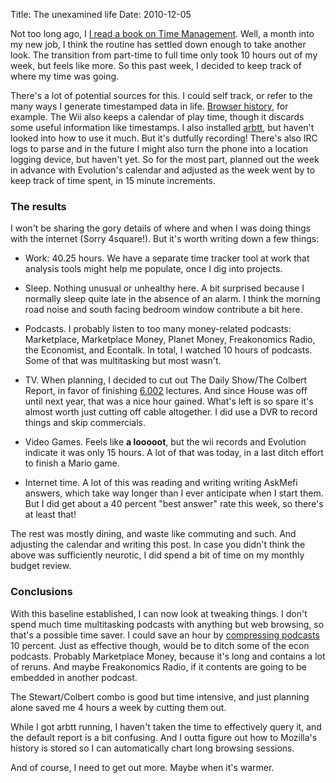 Title: The unexamined life
Date: 2010-12-05

Not too long ago, I [I read a book on Time Management][1]. Well, a month into
my new job, I think the routine has settled down enough to take another look.
The transition from part-time to full time only took 10 hours out of my week,
but feels like more. So this past week, I decided to keep track of where my
time was going.

There's a lot of potential sources for this. I could self track, or refer to
the many ways I generate timestamped data in life. [Browser history][2], for
example. The Wii also keeps a calendar of play time, though it discards some
useful information like timestamps. I also installed [arbtt][3], but haven't
looked into how to use it much. But it's dutfully recording! There's also IRC
logs to parse and in the future I might also turn the phone into a location
logging device, but haven't yet. So for the most part, planned out the week in
advance with Evolution's calendar and adjusted as the week went by to keep
track of time spent, in 15 minute increments.

### The results

I won't be sharing the gory details of where and when I was doing things with
the internet (Sorry 4square!). But it's worth writing down a few things:

  * Work: 40.25 hours. We have a separate time tracker tool at work that
analysis tools might help me populate, once I dig into projects.

  * Sleep. Nothing unusual or unhealthy here. A bit surprised because I
normally sleep quite late in the absence of an alarm. I think the morning road
noise and south facing bedroom window contribute a bit here.

  * Podcasts. I probably listen to too many money-related podcasts:
Marketplace, Marketplace Money, Planet Money, Freakonomics Radio, the
Economist, and Econtalk. In total, I watched 10 hours of podcasts. Some of
that was multitasking but most wasn't.

  * TV. When planning, I decided to cut out The Daily Show/The Colbert Report,
in favor of finishing [6.002][4] lectures. And since House was off until next
year, that was a nice hour gained. What's left is so spare it's almost worth
just cutting off cable altogether. I did use a DVR to record things and skip
commercials.

  * Video Games. Feels like **a looooot**, but the wii records and Evolution
indicate it was only 15 hours. A lot of that was today, in a last ditch effort
to finish a Mario game.

  * Internet time. A lot of this was reading and writing writing AskMefi
answers, which take way longer than I ever anticipate when I start them. But I
did get about a 40 percent "best answer" rate this week, so there's at least
that!

The rest was mostly dining, and waste like commuting and such. And adjusting
the calendar and writing this post. In case you didn't think the above was
sufficiently neurotic, I did spend a bit of time on my monthly budget review.

### Conclusions

With this baseline established, I can now look at tweaking things. I don't
spend much time multitasking podcasts with anything but web browsing, so
that's a possible time saver. I could save an hour by [compressing
podcasts][5] 10 percent. Just as effective though, would be to ditch some of
the econ podcasts. Probably Marketplace Money, because it's long and contains
a lot of reruns. And maybe Freakonomics Radio, if it contents are going to be
embedded in another podcast.

The Stewart/Colbert combo is good but time intensive, and just planning alone
saved me 4 hours a week by cutting them out.

While I got arbtt running, I haven't taken the time to effectively query it,
and the default report is a bit confusing. And I outta figure out how to
Mozilla's history is stored so I can automatically chart long browsing
sessions.

And of course, I need to get out more. Maybe when it's warmer.

   [1]: //www.pwnguin.net/time-management-for-system-administrators-review.html

   [2]: https://services.mozilla.com/

   [3]: http://darcs.nomeata.de/arbtt/doc/users_guide/

   [4]: http://ocw.mit.edu/courses/electrical-engineering-and-computer-science/6-002-circuits-and-electronics-spring-2007/

   [5]: http://twelveblackcodemonkeys.com/2006/05/03/fastspokenword/

